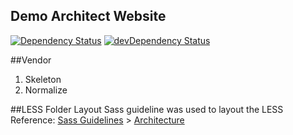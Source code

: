 ## Demo Architect Website

[![Dependency Status](https://david-dm.org/jobayerarman/choukath-architects.svg)](https://david-dm.org/jobayerarman/choukath-architects)
[![devDependency Status](https://david-dm.org/jobayerarman/choukath-architects/dev-status.svg)](https://david-dm.org/jobayerarman/choukath-architects#info=devDependencies)

##Vendor
1. Skeleton
2. Normalize

##LESS Folder Layout
Sass guideline was used to layout the LESS
Reference: [Sass Guidelines](http://sass-guidelin.es/) > [Architecture](http://sass-guidelin.es/#architecture)
